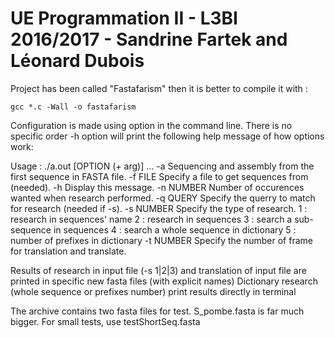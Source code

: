 # UE Programmation II - L3BI 2016/2017 - Sandrine Fartek and Léonard Dubois


Project has been called "Fastafarism" then it is better to compile it with :

`gcc *.c -Wall -o fastafarism`


Configuration is made using option in the command line. There is no specific order
-h option will print the following help message of how options work:

Usage : ./a.out [OPTION (+ arg)] ...
	-a       	Sequencing and assembly from the first sequence in FASTA file.
	-f FILE  	Specify a file to get sequences from (needed).
	-h       	Display this message.
	-n NUMBER	Number of occurences wanted when research performed.
	-q QUERY 	Specify the querry to match for research (needed if -s).
	-s NUMBER	Specify the type of research.
	         	1 : research in sequences' name
	         	2 : research in sequences
	         	3 : search a sub-sequence in sequences
	         	4 : search a whole sequence in dictionary
	         	5 : number of prefixes in dictionary
	-t NUMBER	Specify the number of frame for translation and translate.



Results of research in input file (-s 1|2|3) and translation of input file are printed in specific new fasta files (with explicit names)
Dictionary research (whole sequence or prefixes number) print results directly in terminal

The archive contains two fasta files for test.
S_pombe.fasta is far much bigger. For small tests, use testShortSeq.fasta
